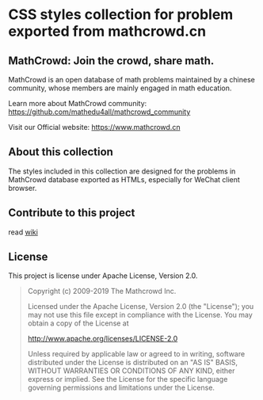 # CSS styles collection for problem exported from mathcrowd.cn

## MathCrowd: Join the crowd, share math. 

MathCrowd is an open database of math problems maintained by a chinese community, whose members are mainly engaged in math education.

Learn more about MathCrowd community: https://github.com/mathedu4all/mathcrowd_community

Visit our Official website: https://www.mathcrowd.cn

## About this collection

The styles included in this collection are designed for the problems in MathCrowd database exported as HTMLs, especially for WeChat client browser.


## Contribute to this project

read [wiki](https://github.com/mathedu4all/mathcrowd-css/wiki) 

## License

This project is license under Apache License, Version 2.0.

> Copyright (c) 2009-2019 The Mathcrowd Inc.
>
> Licensed under the Apache License, Version 2.0 (the "License");
> you may not use this file except in compliance with the License.
> You may obtain a copy of the License at
>
>  http://www.apache.org/licenses/LICENSE-2.0
>
> Unless required by applicable law or agreed to in writing, software
> distributed under the License is distributed on an "AS IS" BASIS,
> WITHOUT WARRANTIES OR CONDITIONS OF ANY KIND, either express or implied.
> See the License for the specific language governing permissions and
> limitations under the License.
